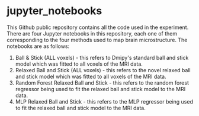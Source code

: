 # jupyter_notebooks

This Github public repository contains all the code used in the experiment. There are four Jupyter notebooks in this repository, each one of them corresponding
to the four methods used to map brain microstructure. The notebooks are as follows:

1. Ball & Stick (ALL voxels) - this refers to Dmipy's standard ball and stick model which was fitted to all voxels of the MRI data.
2. Relaxed Ball and Stick (ALL voxels) - this refers to the novel relaxed ball and stick model which was fitted to all voxels of the MRI data.
3. Random Forest Relaxed Ball and Stick - this refers to the random forest regressor being used to fit the relaxed ball and stick model to the MRI data.
4. MLP Relaxed Ball and Stick - this refers to the MLP regressor being used to fit the relaxed ball and stick model to the MRI data.
